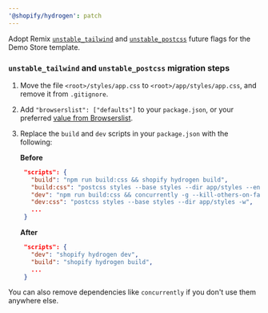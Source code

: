 ```yaml
---
'@shopify/hydrogen': patch
---
```


Adopt Remix [`unstable_tailwind`](https://remix.run/docs/en/1.15.0/guides/styling#built-in-tailwind-support) and [`unstable_postcss`](https://remix.run/docs/en/1.15.0/guides/styling#built-in-postcss-support) future flags for the Demo Store template.

### `unstable_tailwind` and `unstable_postcss` migration steps

1. Move the file `<root>/styles/app.css` to `<root>/app/styles/app.css`, and remove it from `.gitignore`.

2. Add `"browserslist": ["defaults"]` to your `package.json`, or your preferred [value from Browserslist](https://browsersl.ist/).

3. Replace the `build` and `dev` scripts in your `package.json` with the following:

   **Before**

   ```json
    "scripts": {
      "build": "npm run build:css && shopify hydrogen build",
      "build:css": "postcss styles --base styles --dir app/styles --env production",
      "dev": "npm run build:css && concurrently -g --kill-others-on-fail -r npm:dev:css \"shopify hydrogen dev\"",
      "dev:css": "postcss styles --base styles --dir app/styles -w",
      ...
    }
   ```

   **After**

   ```json
    "scripts": {
      "dev": "shopify hydrogen dev",
      "build": "shopify hydrogen build",
      ...
    }
   ```

You can also remove dependencies like `concurrently` if you don't use them anywhere else.
